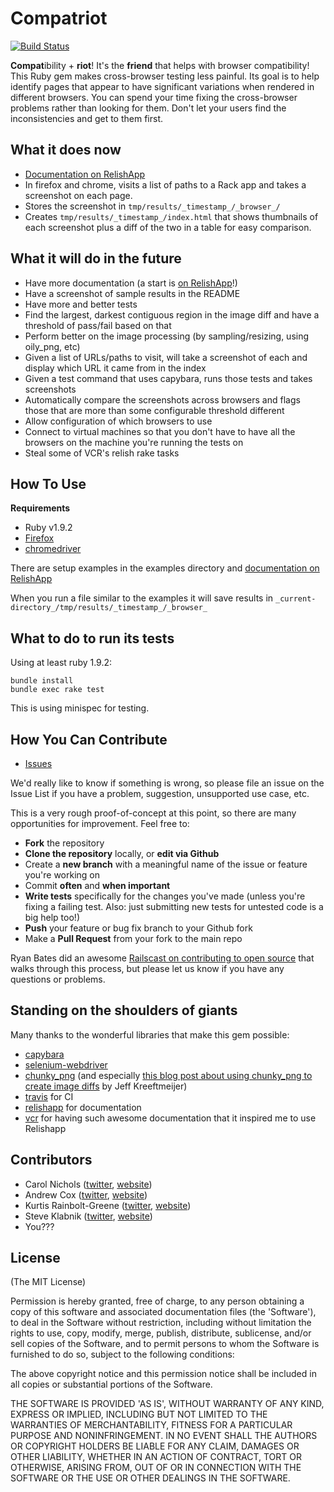Compatriot
==========
[![Build Status](https://secure.travis-ci.org/clnclarinet/compatriot.png?branch=master)](http://travis-ci.org/clnclarinet/compatriot)

**Compat**ibility + **riot**! It's the **friend** that helps with browser compatibility!
This Ruby gem makes cross-browser testing less painful.
Its goal is to help identify pages that appear to have significant variations when rendered in different browsers.
You can spend your time fixing the cross-browser problems rather than looking for them.
Don't let your users find the inconsistencies and get to them first.


What it does now
----------------

* [Documentation on RelishApp](https://www.relishapp.com/clnclarinet/compatriot)
* In firefox and chrome, visits a list of paths to a Rack app and takes a screenshot on each page.
* Stores the screenshot in `tmp/results/_timestamp_/_browser_/`
* Creates `tmp/results/_timestamp_/index.html` that shows thumbnails of each screenshot plus a diff of the two in a table for easy comparison.


What it will do in the future
-----------------------------

* Have more documentation (a start is [on RelishApp](https://www.relishapp.com/clnclarinet/compatriot)!)
* Have a screenshot of sample results in the README
* Have more and better tests
* Find the largest, darkest contiguous region in the image diff and have a threshold of pass/fail based on that
* Perform better on the image processing (by sampling/resizing, using oily_png, etc)
* Given a list of URLs/paths to visit, will take a screenshot of each and display which URL it came from in the index
* Given a test command that uses capybara, runs those tests and takes screenshots
* Automatically compare the screenshots across browsers and flags those that are more than some configurable threshold different
* Allow configuration of which browsers to use
* Connect to virtual machines so that you don't have to have all the browsers on the machine you're running the tests on
* Steal some of VCR's relish rake tasks


How To Use
----------

**Requirements**

* Ruby v1.9.2
* [Firefox](http://getfirefox.net)
* [chromedriver](http://code.google.com/p/selenium/wiki/ChromeDriver)

There are setup examples in the examples directory and [documentation on RelishApp](https://www.relishapp.com/clnclarinet/compatriot)

When you run a file similar to the examples it will save results in `_current-directory_/tmp/results/_timestamp_/_browser_`


What to do to run its tests
---------------------------

Using at least ruby 1.9.2:

    bundle install
    bundle exec rake test

This is using minispec for testing.


How You Can Contribute
----------------------

* [Issues](https://github.com/clnclarinet/compatriot/issues)

We'd really like to know if something is wrong, so please file an issue on the Issue List if you have a problem, suggestion, unsupported use case, etc.

This is a very rough proof-of-concept at this point, so there are many opportunities for improvement. Feel free to:

* **Fork** the repository
* **Clone the repository** locally, or **edit via Github**
* Create a **new branch** with a meaningful name of the issue or feature you're working on
* Commit **often** and **when important**
* **Write tests** specifically for the changes you've made (unless you're fixing a failing test. Also: just submitting new tests for untested code is a big help too!)
* **Push** your feature or bug fix branch to your Github fork
* Make a **Pull Request** from your fork to the main repo

Ryan Bates did an awesome [Railscast on contributing to open source](http://railscasts.com/episodes/300-contributing-to-open-source) that walks through this process, but please let us know if you have any questions or problems.

Standing on the shoulders of giants
-----------------------------------

Many thanks to the wonderful libraries that make this gem possible:

* [capybara](https://github.com/jnicklas/capybara)
* [selenium-webdriver](http://seleniumhq.org/docs/01_introducing_selenium.html#selenium-2-aka-selenium-webdriver)
* [chunky_png](https://github.com/wvanbergen/chunky_png) (and especially [this blog post about using chunky_png to create image diffs](http://jeffkreeftmeijer.com/2011/comparing-images-and-creating-image-diffs/?utm_source=rubyweekly&utm_medium=email) by Jeff Kreeftmeijer)
* [travis](http://travis-ci.org/) for CI
* [relishapp](https://www.relishapp.com/) for documentation
* [vcr](https://github.com/myronmarston/vcr) for having such awesome documentation that it inspired me to use Relishapp


Contributors
------------
* Carol Nichols ([twitter](http://twitter.com/carols10cents), [website](http://carol-nichols.com))
* Andrew Cox ([twitter](https://twitter.com/coxandrew), [website](http://andrewcox.org/))
* Kurtis Rainbolt-Greene ([twitter](https://twitter.com/krainboltgreene), [website](http://kurtisrainboltgreene.name/))
* Steve Klabnik ([twitter](https://twitter.com/steveklabnik), [website](http://www.steveklabnik.com/))
* You???


License
-------

(The MIT License)

Permission is hereby granted, free of charge, to any person obtaining
a copy of this software and associated documentation files (the
'Software'), to deal in the Software without restriction, including
without limitation the rights to use, copy, modify, merge, publish,
distribute, sublicense, and/or sell copies of the Software, and to
permit persons to whom the Software is furnished to do so, subject to
the following conditions:

The above copyright notice and this permission notice shall be
included in all copies or substantial portions of the Software.

THE SOFTWARE IS PROVIDED 'AS IS', WITHOUT WARRANTY OF ANY KIND,
EXPRESS OR IMPLIED, INCLUDING BUT NOT LIMITED TO THE WARRANTIES OF
MERCHANTABILITY, FITNESS FOR A PARTICULAR PURPOSE AND NONINFRINGEMENT.
IN NO EVENT SHALL THE AUTHORS OR COPYRIGHT HOLDERS BE LIABLE FOR ANY
CLAIM, DAMAGES OR OTHER LIABILITY, WHETHER IN AN ACTION OF CONTRACT,
TORT OR OTHERWISE, ARISING FROM, OUT OF OR IN CONNECTION WITH THE
SOFTWARE OR THE USE OR OTHER DEALINGS IN THE SOFTWARE.
